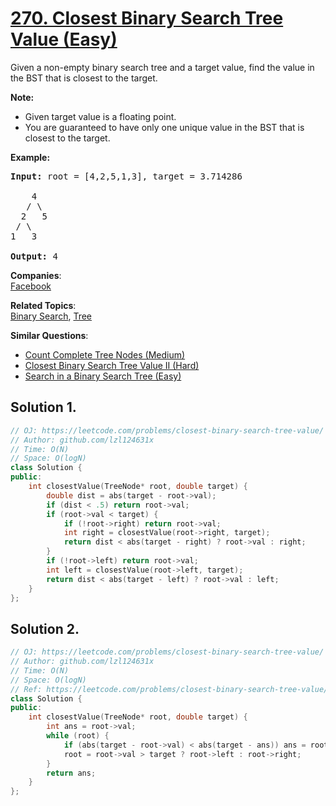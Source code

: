 # [270. Closest Binary Search Tree Value (Easy)](https://leetcode.com/problems/closest-binary-search-tree-value/)

<p>Given a non-empty binary search tree and a target value, find the value in the BST that is closest to the target.</p>

<p><b>Note:</b></p>

<ul>
	<li>Given target value is a floating point.</li>
	<li>You are guaranteed to have only one unique value in the BST that is closest to the target.</li>
</ul>

<p><strong>Example:</strong></p>

<pre><strong>Input:</strong> root = [4,2,5,1,3], target = 3.714286

    4
   / \
  2   5
 / \
1   3

<strong>Output:</strong> 4
</pre>


**Companies**:  
[Facebook](https://leetcode.com/company/facebook)

**Related Topics**:  
[Binary Search](https://leetcode.com/tag/binary-search/), [Tree](https://leetcode.com/tag/tree/)

**Similar Questions**:
* [Count Complete Tree Nodes (Medium)](https://leetcode.com/problems/count-complete-tree-nodes/)
* [Closest Binary Search Tree Value II (Hard)](https://leetcode.com/problems/closest-binary-search-tree-value-ii/)
* [Search in a Binary Search Tree (Easy)](https://leetcode.com/problems/search-in-a-binary-search-tree/)

## Solution 1.

```cpp
// OJ: https://leetcode.com/problems/closest-binary-search-tree-value/
// Author: github.com/lzl124631x
// Time: O(N)
// Space: O(logN)
class Solution {
public:
    int closestValue(TreeNode* root, double target) {
        double dist = abs(target - root->val);
        if (dist < .5) return root->val;
        if (root->val < target) {
            if (!root->right) return root->val;
            int right = closestValue(root->right, target);
            return dist < abs(target - right) ? root->val : right;
        }
        if (!root->left) return root->val;
        int left = closestValue(root->left, target);
        return dist < abs(target - left) ? root->val : left;
    }
};
```

## Solution 2.

```cpp
// OJ: https://leetcode.com/problems/closest-binary-search-tree-value/
// Author: github.com/lzl124631x
// Time: O(N)
// Space: O(logN)
// Ref: https://leetcode.com/problems/closest-binary-search-tree-value/discuss/70331/Clean-and-concise-java-solution
class Solution {
public:
    int closestValue(TreeNode* root, double target) {
        int ans = root->val;
        while (root) {
            if (abs(target - root->val) < abs(target - ans)) ans = root->val;
            root = root->val > target ? root->left : root->right;
        }
        return ans;
    }
};
```